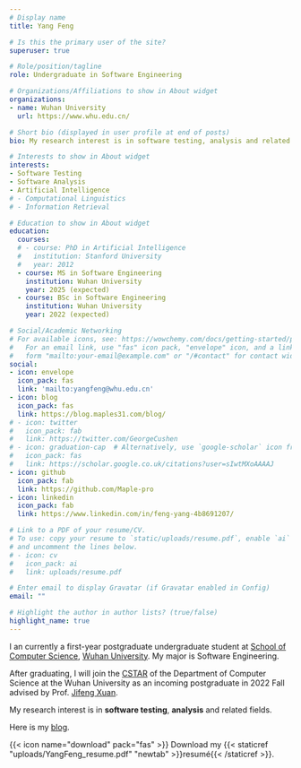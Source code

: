 ```yaml
---
# Display name
title: Yang Feng

# Is this the primary user of the site?
superuser: true

# Role/position/tagline
role: Undergraduate in Software Engineering

# Organizations/Affiliations to show in About widget
organizations:
- name: Wuhan University
  url: https://www.whu.edu.cn/

# Short bio (displayed in user profile at end of posts)
bio: My research interest is in software testing, analysis and related fields.

# Interests to show in About widget
interests:
- Software Testing
- Software Analysis
- Artificial Intelligence
# - Computational Linguistics
# - Information Retrieval

# Education to show in About widget
education:
  courses:
  # - course: PhD in Artificial Intelligence
  #   institution: Stanford University
  #   year: 2012
  - course: MS in Software Engineering
    institution: Wuhan University
    year: 2025 (expected)
  - course: BSc in Software Engineering
    institution: Wuhan University
    year: 2022 (expected)

# Social/Academic Networking
# For available icons, see: https://wowchemy.com/docs/getting-started/page-builder/#icons
#   For an email link, use "fas" icon pack, "envelope" icon, and a link in the
#   form "mailto:your-email@example.com" or "/#contact" for contact widget.
social:
- icon: envelope
  icon_pack: fas
  link: 'mailto:yangfeng@whu.edu.cn'
- icon: blog
  icon_pack: fas
  link: https://blog.maples31.com/blog/
# - icon: twitter
#   icon_pack: fab
#   link: https://twitter.com/GeorgeCushen
# - icon: graduation-cap  # Alternatively, use `google-scholar` icon from `ai` icon pack
#   icon_pack: fas
#   link: https://scholar.google.co.uk/citations?user=sIwtMXoAAAAJ
- icon: github
  icon_pack: fab
  link: https://github.com/Maple-pro
- icon: linkedin
  icon_pack: fab
  link: https://www.linkedin.com/in/feng-yang-4b8691207/

# Link to a PDF of your resume/CV.
# To use: copy your resume to `static/uploads/resume.pdf`, enable `ai` icons in `params.toml`, 
# and uncomment the lines below.
# - icon: cv
#   icon_pack: ai
#   link: uploads/resume.pdf

# Enter email to display Gravatar (if Gravatar enabled in Config)
email: ""

# Highlight the author in author lists? (true/false)
highlight_name: true
---
```


I an currently a first-year postgraduate undergraduate student at [School of Computer Science](http://cs.whu.edu.cn/), [Wuhan University](https://www.whu.edu.cn/). My major is Software Engineering.

After graduating, I will join the [CSTAR](http://cstar.whu.edu.cn/cn/index.html) of the Department of Computer Science at the Wuhan University as an incoming postgraduate in 2022 Fall advised by Prof. [Jifeng Xuan](http://www.jifeng-xuan.com/).

My research interest is in **software testing**, **analysis** and related fields.

Here is my [blog](https://blog.maples31.com/blog/).

{{< icon name="download" pack="fas" >}} Download my {{< staticref "uploads/YangFeng_resume.pdf" "newtab" >}}resumé{{< /staticref >}}.
